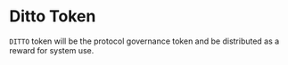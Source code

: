 # Ditto Token

`DITTO` token will be the protocol governance token and be distributed as a reward for system use.
